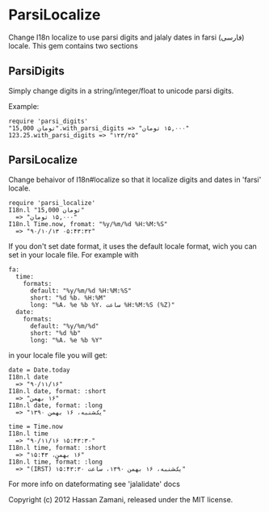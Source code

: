 ParsiLocalize
=============

Change I18n localize to use parsi digits and jalaly dates in farsi (فارسی) locale.
This gem contains two sections

ParsiDigits
-----------
Simply change digits in a string/integer/float to unicode parsi digits.

Example:

    require 'parsi_digits'
    ‪"15,000 تومان".with_parsi_digits => ‫"۱۵,۰۰۰ تومان"
    123.25.with_parsi_digits => "۱۲۳/۲۵"


ParsiLocalize
-------------
Change behaivor of I18n#localize so that it localize digits and dates in 'farsi' locale.

    require 'parsi_localize'
    I18n.l ‪‪"15,000 تومان" 
      => ‫‫"۱۵,۰۰۰ تومان"
    I18n.l Time.now, fromat: "%y/%m/%d %H:%M:%S"
      => "۹۰/۱۰/۱۳ ۰۵:۴۳:۳۲"

If you don't set date format, it uses the default locale format, wich you can set in your locale file.
For example with

    fa:
      time:
        formats:
          default: "%y/%m/%d %H:%M:%S"
          short: "%d %b، %H:%M"
          long: "%A، %e %b %Y، ساعت %H:%M:%S (%Z)"
      date:
        formats:
          default: "%y/%m/%d"
          short: "%d %b"
          long: "%A، %e %b %Y"
          
in your locale file you will get:

    date = Date.today
    I18n.l date
      => ‫"۹۰/۱۱/۱۶"
    I18n.l date, format: :short
      => ‫"۱۶ بهمن"
    I18n.l date, format: :long
      => ‫"یک‌شنبه، ۱۶ بهمن ۱۳۹۰"

    time = Time.now
    I18n.l time
      => "۹۰/۱۱/۱۶ ۱۵:۴۳:۳۰"
    I18n.l time, format: :short
      => ‫"۱۶ بهمن، ۱۵:۴۳"
    I18n.l time, format: :long
      => ‫"یک‌شنبه، ۱۶ بهمن ۱۳۹۰، ساعت ۱۵:۴۳:۳۰ (IRST)"

For more info on dateformating see 'jalalidate' docs

Copyright (c) 2012 Hassan Zamani, released under the MIT license.
